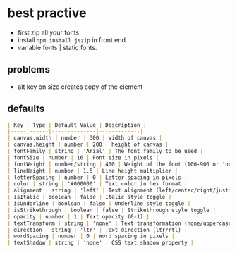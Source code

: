 # best practive
- first zip all your fonts 
- install ```npm install jszip``` in front end
- variable fonts | static fonts.



## problems
- alt key on size creates copy of the element


## defaults
```markdown
| Key | Type | Default Value | Description |
|-----|------|--------------|-------------|
| canvas.width | number | 300 | width of canvas |
| canvas.height | number | 200 | height of canvas |
| fontFamily | string | 'Arial' | The font family to be used |
| fontSize | number | 16 | Font size in pixels |
| fontWeight | number/string | 400 | Weight of the font (100-900 or 'normal'/'bold') |
| lineHeight | number | 1.5 | Line height multiplier |
| letterSpacing | number | 0 | Letter spacing in pixels |
| color | string | '#000000' | Text color in hex format |
| alignment | string | 'left' | Text alignment (left/center/right/justify) |
| isItalic | boolean | false | Italic style toggle |
| isUnderline | boolean | false | Underline style toggle |
| isStrikethrough | boolean | false | Strikethrough style toggle |
| opacity | number | 1 | Text opacity (0-1) |
| textTransform | string | 'none' | Text transformation (none/uppercase/lowercase/capitalize) |
| direction | string | 'ltr' | Text direction (ltr/rtl) |
| wordSpacing | number | 0 | Word spacing in pixels |
| textShadow | string | 'none' | CSS text shadow property |
```